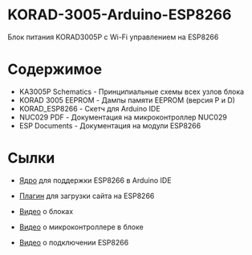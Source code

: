 # KORAD-3005-Arduino-ESP8266
Блок питания KORAD3005P с Wi-Fi управлением на ESP8266

# Содержимое
* KA3005P Schematics - Принципиальные схемы всех узлов блока
* KORAD 3005 EEPROM - Дампы памяти EEPROM (версия P и D)
* KORAD_ESP8266 - Скетч для Arduino IDE
* NUC029 PDF - Документация на микроконтроллер NUC029
* ESP Documents - Документация на модули ESP8266

# Сылки
* [Ядро](https://github.com/esp8266/Arduino) для поддержки ESP8266 в Arduino IDE
* [Плагин](https://github.com/esp8266/arduino-esp8266fs-plugin) для загрузки сайта на ESP8266

* [Видео](https://youtu.be/iJMpMA4nnYA) о блоках
* [Видео](https://youtu.be/q2ZY1XN7J2Y) о микроконтроллере в блоке
* [Видео](https://youtu.be/a3eGKogpBos) о подключении ESP8266
